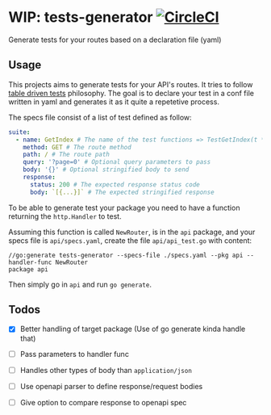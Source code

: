 # WIP: tests-generator [![CircleCI](https://circleci.com/gh/sganon/tests-generator/tree/master.svg?style=svg)](https://circleci.com/gh/sganon/tests-generator/tree/master)
Generate tests for your routes based on a declaration file (yaml)

## Usage
This projects aims to generate tests for your API's routes.  It tries to follow [table driven tests](https://dave.cheney.net/2019/05/07/prefer-table-driven-tests) philosophy. The goal is to declare your test in a conf file written in yaml and generates it as it quite a repetetive process.

The specs file consist of a list of test defined as follow:
```yaml
suite:
  - name: GetIndex # The name of the test functions => TestGetIndex(t *testing.T)
    method: GET # The route method
    path: / # The route path
    query: '?page=0' # Optional query parameters to pass
    body: '{}' # Optional stringified body to send
    response:
      status: 200 # The expected response status code
      body: `[{...}]` # The expected stringified response
```

To be able to generate test your package you need to have a function returning the `http.Handler` to test.

Assuming this function is called `NewRouter`, is in the `api` package, and your specs file is `api/specs.yaml`, create the file `api/api_test.go` with content:
```golang
//go:generate tests-generator --specs-file ./specs.yaml --pkg api --handler-func NewRouter
package api
```

Then simply go in `api` and run `go generate`.


## Todos
- [x] Better handling of target package (Use of go generate kinda handle that)
- [ ] Pass parameters to handler func
- [ ] Handles other types of body than `application/json`
- [ ] Use openapi parser to define response/request bodies
- [ ] Give option to compare response to openapi spec

